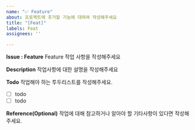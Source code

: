 ```yaml
---
name: "✅ Feature"
about: 프로젝트에 추가할 기능에 대하여 작성해주세요
title: "[Feat]"
labels: Feat
assignees: ''

---
```


**Issue : Feature**
Feature 작업 사항을 작성해주세요

**Description**
작업사항에 대한 설명을 작성해주세요


**Todo**
작업해야 하는 투두리스트를 작성해주세요.
- [ ] todo
- [ ] todo

**Reference(Optional)**
작업에 대해 참고하거나 알아야 할 기타사항이 있다면 작성해주세요.
